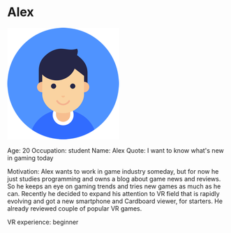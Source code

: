 # Alex

![Alex](icon.png?raw=true "Alex")

Age: 20
Occupation: student
Name: Alex
Quote: I want to know what's new in gaming today

Motivation: 
Alex wants to work in game industry someday, but for now he just studies programming and owns a blog about game news and reviews.
So he keeps an eye on gaming trends and tries new games as much as he can. 
Recently he decided to expand his attention to VR field that is rapidly evolving and got a new smartphone and Cardboard viewer, for starters.
He already reviewed couple of popular VR games.

VR experience: beginner
